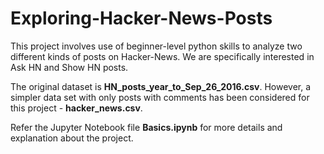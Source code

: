 # Exploring-Hacker-News-Posts
This project involves use of beginner-level python skills to analyze two different kinds of posts on Hacker-News. We are specifically interested in Ask HN and Show HN posts.

The original dataset is **HN_posts_year_to_Sep_26_2016.csv**. However, a simpler data set with only posts with comments has been considered for this project - **hacker_news.csv**.

Refer the Jupyter Notebook file **Basics.ipynb** for more details and explanation about the project.
